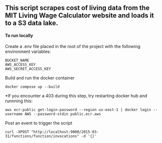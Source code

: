 ## This script scrapes cost of living data from the MIT Living Wage Calculator website and loads it to a S3 data lake.

#### To run locally

Create a .env file placed in the root of the project with the following environment variables:

```
BUCKET_NAME
AWS_ACCESS_KEY
AWS_SECRET_ACCESS_KEY
```

Build and run the docker container

`docker compose up --build`

*If you encounter a 403 during this step, try restarting docker hub and runnning this:

`aws ecr-public get-login-password --region us-east-1 | docker login --username AWS --password-stdin public.ecr.aws`

Post an event to trigger the script

`curl -XPOST "http://localhost:9000/2015-03-31/functions/function/invocations" -d '{}'`
